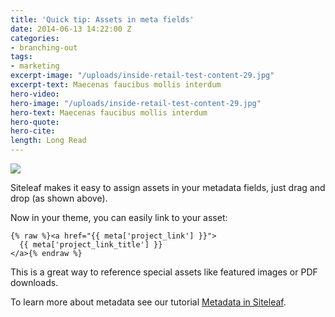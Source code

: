 ```yaml
---
title: 'Quick tip: Assets in meta fields'
date: 2014-06-13 14:22:00 Z
categories:
- branching-out
tags:
- marketing
excerpt-image: "/uploads/inside-retail-test-content-29.jpg"
excerpt-text: Maecenas faucibus mollis interdum
hero-video: 
hero-image: "/uploads/inside-retail-test-content-29.jpg"
hero-text: Maecenas faucibus mollis interdum
hero-quote:
hero-cite:
length: Long Read
---
```


![](/uploads/pdf.gif) 

Siteleaf makes it easy to assign assets in your metadata fields, just drag and drop (as shown above).

Now in your theme, you can easily link to your asset:

```liquid
{% raw %}<a href="{{ meta['project_link'] }}">
  {{ meta['project_link_title'] }}
</a>{% endraw %}
```

This is a great way to reference special assets like featured images or PDF downloads.

To learn more about metadata see our tutorial [Metadata in Siteleaf](/blog/metadata-in-siteleaf).
